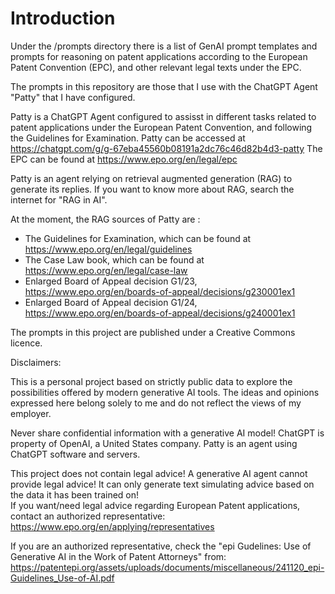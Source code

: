 # Introduction
Under the /prompts directory there is a list of GenAI prompt templates and prompts for reasoning on patent applications according to the European Patent Convention (EPC), and other relevant legal texts under the EPC.

The prompts in this repository are those that I use with the ChatGPT Agent "Patty" that I have configured.

Patty is a ChatGPT Agent configured to assisst in different tasks related to patent applications under the European Patent Convention, and following the Guidelines for Examination.
Patty can be accessed at https://chatgpt.com/g/g-67eba45560b08191a2dc76c46d82b4d3-patty
The EPC can be found at https://www.epo.org/en/legal/epc

Patty is an agent relying on retrieval augmented generation (RAG) to generate its replies. If you want to know more about RAG, search the internet for "RAG in AI".

At the moment, the RAG sources of Patty are :
- The Guidelines for Examination, which can be found at https://www.epo.org/en/legal/guidelines
- The Case Law book, which can be found at https://www.epo.org/en/legal/case-law
- Enlarged Board of Appeal decision G1/23, https://www.epo.org/en/boards-of-appeal/decisions/g230001ex1
- Enlarged Board of Appeal decision G1/24, https://www.epo.org/en/boards-of-appeal/decisions/g240001ex1

The prompts in this project are published under a Creative Commons licence.

Disclaimers:

This is a personal project based on strictly public data to explore the possibilities offered by modern generative AI tools.
The ideas and opinions expressed here belong solely to me and do not reflect the views of my employer.

Never share confidential information with a generative AI model! 
ChatGPT is property of OpenAI, a United States company.
Patty is an agent using ChatGPT software and servers.

This project does not contain legal advice! 
A generative AI agent cannot provide legal advice! It can only generate text simulating advice based on the data it has been trained on!  
If you want/need legal advice regarding European Patent applications, contact an authorized representative: https://www.epo.org/en/applying/representatives

If you are an authorized representative, check the "epi Gudelines: Use of Generative AI in the Work of Patent Attorneys" from: https://patentepi.org/assets/uploads/documents/miscellaneous/241120_epi-Guidelines_Use-of-AI.pdf
